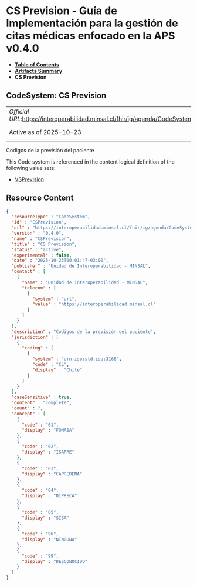 # CS Prevision - Guía de Implementación para la gestión de citas médicas enfocado en la APS v0.4.0

* [**Table of Contents**](toc.md)
* [**Artifacts Summary**](artifacts.md)
* **CS Prevision**

## CodeSystem: CS Prevision 

| | |
| :--- | :--- |
| *Official URL*:https://interoperabilidad.minsal.cl/fhir/ig/agenda/CodeSystem/CSPrevision | *Version*:0.4.0 |
| Active as of 2025-10-23 | *Computable Name*:CSPrevision |

 
Codigos de la previsión del paciente 

 This Code system is referenced in the content logical definition of the following value sets: 

* [VSPrevision](ValueSet-VSPrevision.md)



## Resource Content

```json
{
  "resourceType" : "CodeSystem",
  "id" : "CSPrevision",
  "url" : "https://interoperabilidad.minsal.cl/fhir/ig/agenda/CodeSystem/CSPrevision",
  "version" : "0.4.0",
  "name" : "CSPrevision",
  "title" : "CS Prevision",
  "status" : "active",
  "experimental" : false,
  "date" : "2025-10-23T00:01:47-03:00",
  "publisher" : "Unidad de Interoperabilidad - MINSAL",
  "contact" : [
    {
      "name" : "Unidad de Interoperabilidad - MINSAL",
      "telecom" : [
        {
          "system" : "url",
          "value" : "https://interoperabilidad.minsal.cl"
        }
      ]
    }
  ],
  "description" : "Codigos de la previsión del paciente",
  "jurisdiction" : [
    {
      "coding" : [
        {
          "system" : "urn:iso:std:iso:3166",
          "code" : "CL",
          "display" : "Chile"
        }
      ]
    }
  ],
  "caseSensitive" : true,
  "content" : "complete",
  "count" : 7,
  "concept" : [
    {
      "code" : "01",
      "display" : "FONASA"
    },
    {
      "code" : "02",
      "display" : "ISAPRE"
    },
    {
      "code" : "03",
      "display" : "CAPREDENA"
    },
    {
      "code" : "04",
      "display" : "DIPRECA"
    },
    {
      "code" : "05",
      "display" : "SISA"
    },
    {
      "code" : "96",
      "display" : "NINGUNA"
    },
    {
      "code" : "99",
      "display" : "DESCONOCIDO"
    }
  ]
}

```
